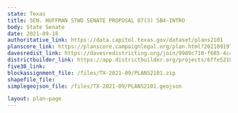 ```yaml
---
state: Texas
title: SEN. HUFFMAN STWD SENATE PROPOSAL 87(3) SB4-INTRO
body: State Senate
date: 2021-09-18
authoritative_link: https://data.capitol.texas.gov/dataset/plans2101
planscore_link: https://planscore.campaignlegal.org/plan.html?20210919T173322.375597647Z
davesredist_link: https://davesredistricting.org/join/9989c710-f685-4c4c-ba36-5a23aabfb2ad
districtbuilder_link: https://app.districtbuilder.org/projects/6ffe5218-1412-49e6-bfbe-3b57d4c28ab3
five38_link:
blockassignment_file: /files/TX-2021-09/PLANS2101.zip
shapefile_file:
simplegeojson_file: /files/TX-2021-09/PLANS2101.geojson

layout: plan-page
---
```

